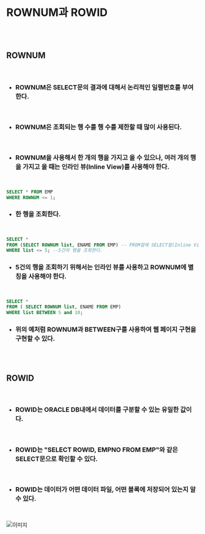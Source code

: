 # **ROWNUM과 ROWID**

<br>
<br>

## **ROWNUM**

<br>

* ### ROWNUM은 SELECT문의 결과에 대해서 논리적인 일렬번호를 부여한다.

<br>

* ### ROWNUM은 조회되는 행 수를 행 수를 제한할 때 많이 사용된다.

<br>

* ### ROWNUM을 사용해서 한 개의 행을 가지고 올 수 있으나, 여러 개의 행을 가지고 올 때는 인라인 뷰(Inline View)를 사용해야 한다.

<br>

```sql
SELECT * FROM EMP
WHERE ROWNUM <= 1;
```
* ### 한 행을 조회한다.

<br>

```sql
SELECT *
FROM (SELECT ROWNUM list, ENAME FROM EMP) -- FROM절에 SELECT절(Inline View)를 사용한다. ROWNUM에 별칭(Alias)를 사용하여 list라고 부른다.
WHERE list <= 5; --5건의 행을 조회한다.
```
* ### 5건의 행을 조회하기 위해서는 인라인 뷰를 사용하고 ROWNUM에 별칭을 사용해야 한다.

<br>

```sql
SELECT *
FROM ( SELECT ROWNUM list, ENAME FROM EMP)
WHERE list BETWEEN 5 and 10;
```
* ### 위의 예처럼 ROWNUM과 BETWEEN구를 사용하여 웹 페이지 구현을 구현할 수 있다.

<br><br>

## **ROWID**

<br>

* ### ROWID는 ORACLE DB내에서 데이터를 구분할 수 있는 유일한 값이다.

<br>

* ### ROWID는 "SELECT ROWID, EMPNO FROM EMP"와 같은 SELECT문으로 확인할 수 있다.

<br>

* ### ROWID는 데이터가 어떤 데이터 파일, 어떤 블록에 저장되어 있는지 알 수 있다.

<br>

![이미지](https://velog.velcdn.com/images/as979200/post/864ad558-24f3-4355-9e91-a62f2a5a7733/image.png)